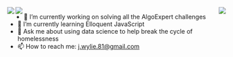 <a href="https://github.com/anuraghazra/github-readme-stats">
<img align="left" src="https://github-readme-stats.vercel.app/api?username=iesous-kurios&show_icons=true&theme=dark&count_private=true" />
</a>
<img align="right" src="https://github-readme-stats.vercel.app/api/top-langs/?username=iesous-kurios&hide=java,jupyter%20notebook&theme=dark" />
</a>
<a>
  <img align="left" src="https://github-readme-stats.vercel.app/api/wakatime?username=iesouskurios&theme=dark" />
  </a>


- 🔭 I’m currently working on solving all the AlgoExpert challenges
- 🌱 I’m currently learning Elloquent JavaScript
- 💬 Ask me about using data science to help break the cycle of homelessness
- 📫 How to reach me: j.wylie.81@gmail.com



<!--
**iesous-kurios/iesous-kurios** is a ✨ _special_ ✨ repository because its `README.md` (this file) appears on your GitHub profile.

Here are some ideas to get you started:

- 🔭 I’m currently working on ...
- 🌱 I’m currently learning ...
- 👯 I’m looking to collaborate on ...
- 🤔 I’m looking for help with ...
- 💬 Ask me about ...
- 📫 How to reach me: ...
- 😄 Pronouns: ...
- ⚡ Fun fact: ...
-->
